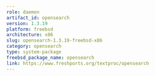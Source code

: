 ```yaml
---
role: daemon
artifact_id: opensearch
version: 1.3.19
platform: freebsd
architecture: x86
slug: opensearch-1.3.19-freebsd-x86
category: opensearch
type: system-package
freebsd_package_name: opensearch
link: https://www.freshports.org/textproc/opensearch
---
```

